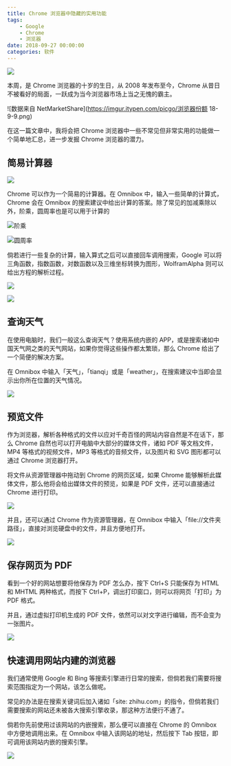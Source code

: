 ```yaml
---
title: Chrome 浏览器中隐藏的实用功能
tags: 
    - Google
    - Chrome
    - 浏览器
date: 2018-09-27 00:00:00
categories: 软件
---
```


![](https://imgur.itypen.com/picgo/chromepic.png)

本周，是 Chrome 浏览器的十岁的生日，从 2008 年发布至今，Chrome 从昔日不被看好的局面，一跃成为当今浏览器市场上当之无愧的霸主。

![数据来自 NetMarketShare](https://imgur.itypen.com/picgo/浏览器份额 18-9-9.png)

在这一篇文章中，我将会把 Chrome 浏览器中一些不常见但非常实用的功能做一个简单地汇总，进一步发掘 Chrome 浏览器的潜力。

## 简易计算器

![](https://imgur.itypen.com/picgo/Omnibox-cal.png)

Chrome 可以作为一个简易的计算器。在 Omnibox 中，输入一些简单的计算式，Chrome 会在 Omnibox 的搜索建议中给出计算的答案。除了常见的加减乘除以外，阶乘，圆周率也是可以用于计算的

![阶乘](https://imgur.itypen.com/picgo/Omnibox-cal2.png)

![圆周率](https://imgur.itypen.com/picgo/Omnibox-cal3.png)

倘若进行一些复杂的计算，输入算式之后可以直接回车调用搜索，Google 可以将三角函数，指数函数，对数函数以及三维坐标转换为图形，WolframAlpha 则可以给出方程的解析过程。

![](https://imgur.itypen.com/picgo/Omnibox-cal-search-by-google.png)

![](https://imgur.itypen.com/picgo/Omnibox-cal-search-by-wolframalpha.png)

## 查询天气

在使用电脑时，我们一般这么查询天气？使用系统内嵌的 APP，或是搜索诸如中国天气网之类的天气网站，如果你觉得这些操作都太繁琐，那么 Chrome 给出了一个简便的解决方案。

在 Omnibox 中输入「天气」，「tianqi」或是「weather」，在搜索建议中当即会显示出你所在位置的天气情况。

![](https://imgur.itypen.com/picgo/Omnibox-weather.png)

## 预览文件

作为浏览器，解析各种格式的文件以应对千奇百怪的网站内容自然是不在话下，那么 Chrome 自然也可以打开电脑中大部分的媒体文件，诸如 PDF 等文档文件，MP4 等格式的视频文件，MP3 等格式的音频文件，以及图片和 SVG 图形都可以通过 Chrome 浏览器打开。

将文件从资源管理器中拖动到 Chrome 的网页区域，如果 Chrome 能够解析此媒体文件，那么他将会给出媒体文件的预览，如果是 PDF 文件，还可以直接通过 Chrome 进行打印。

![](https://imgur.itypen.com/picgo/openfile-img.png)

并且，还可以通过 Chrome 作为资源管理器，在 Omnibox 中输入「file://文件夹路径」，直接对浏览硬盘中的文件，并且方便地打开。

![](https://imgur.itypen.com/picgo/Chrome-fileexp.png)

## 保存网页为 PDF

看到一个好的网站想要将他保存为 PDF 怎么办，按下 Ctrl+S 只能保存为 HTML 和 MHTML 两种格式，而按下 Ctrl+P，调出打印窗口，则可以将网页「打印」为 PDF 格式。

并且，通过虚拟打印机生成的 PDF 文件，依然可以对文字进行编辑，而不会变为一张图片。

![](https://imgur.itypen.com/picgo/Chrome-Print.png)

## 快速调用网站内建的浏览器

我们通常使用 Google 和 Bing 等搜索引擎进行日常的搜索，但倘若我们需要将搜索范围指定为一个网站，该怎么做呢。

常见的办法是在搜索关键词后加入诸如「site: zhihu.com」的指令，但倘若我们需要搜索的网站还未被各大搜索引擎收录，那这种方法便行不通了。

倘若你先前使用过该网站的内嵌搜索，那么便可以直接在 Chrome 的 Omnibox 中方便地调用出来。在 Omnibox 中输入该网站的地址，然后按下 Tab 按钮，即可调用该网站内嵌的搜索引擎。

![](https://imgur.itypen.com/picgo/search-by-zhihu.png)
